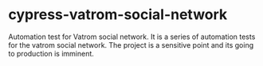 # cypress-vatrom-social-network
Automation test for Vatrom social network.
It is a series of automation tests for the vatrom social network.
The project is a sensitive point and its going to production is imminent.
